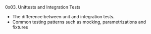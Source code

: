 0x03. Unittests and Integration Tests

- The difference between unit and integration tests.
- Common testing patterns such as mocking, parametrizations and fixtures
